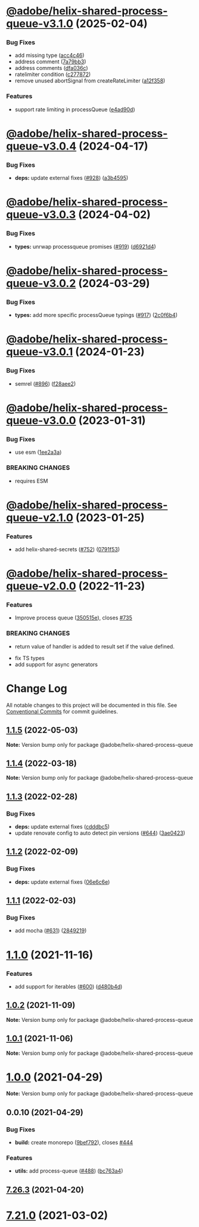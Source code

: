 # [@adobe/helix-shared-process-queue-v3.1.0](https://github.com/adobe/helix-shared/compare/@adobe/helix-shared-process-queue-v3.0.4...@adobe/helix-shared-process-queue-v3.1.0) (2025-02-04)


### Bug Fixes

* add missing type ([acc4c46](https://github.com/adobe/helix-shared/commit/acc4c46b7d57b15a671025be6fb3d9db1b86e46d))
* address comment ([7a79bb3](https://github.com/adobe/helix-shared/commit/7a79bb3cb7b04184720ddfa101d0fca2f12c214a))
* address comments ([dfa036c](https://github.com/adobe/helix-shared/commit/dfa036c8368d92de54a585cac15952fc2c4d2f0c))
* ratelimiter condition ([c277872](https://github.com/adobe/helix-shared/commit/c277872279f384fc9d93eb1e616d87bc82fe38c7))
* remove unused abortSignal from createRateLimiter ([a12f358](https://github.com/adobe/helix-shared/commit/a12f358e71cdcc951ba8cf23933eb40f99d1cbc0))


### Features

* support rate limiting in processQueue ([e4ad90d](https://github.com/adobe/helix-shared/commit/e4ad90d5770d7d1f1b28c0c6b399da85fa1c0e87))

# [@adobe/helix-shared-process-queue-v3.0.4](https://github.com/adobe/helix-shared/compare/@adobe/helix-shared-process-queue-v3.0.3...@adobe/helix-shared-process-queue-v3.0.4) (2024-04-17)


### Bug Fixes

* **deps:** update external fixes ([#928](https://github.com/adobe/helix-shared/issues/928)) ([a3b4595](https://github.com/adobe/helix-shared/commit/a3b4595c62744c2df83d9b1876b6e8427033c2fa))

# [@adobe/helix-shared-process-queue-v3.0.3](https://github.com/adobe/helix-shared/compare/@adobe/helix-shared-process-queue-v3.0.2...@adobe/helix-shared-process-queue-v3.0.3) (2024-04-02)


### Bug Fixes

* **types:** unrwap processqueue promises ([#919](https://github.com/adobe/helix-shared/issues/919)) ([d6921d4](https://github.com/adobe/helix-shared/commit/d6921d410d3343b1377b084dcc46d016235fb734))

# [@adobe/helix-shared-process-queue-v3.0.2](https://github.com/adobe/helix-shared/compare/@adobe/helix-shared-process-queue-v3.0.1...@adobe/helix-shared-process-queue-v3.0.2) (2024-03-29)


### Bug Fixes

* **types:** add more specific processQueue typings ([#917](https://github.com/adobe/helix-shared/issues/917)) ([2c0f6b4](https://github.com/adobe/helix-shared/commit/2c0f6b4b0cb74e9b652e08325b977fb042ce856b))

# [@adobe/helix-shared-process-queue-v3.0.1](https://github.com/adobe/helix-shared/compare/@adobe/helix-shared-process-queue-v3.0.0...@adobe/helix-shared-process-queue-v3.0.1) (2024-01-23)


### Bug Fixes

* semrel ([#896](https://github.com/adobe/helix-shared/issues/896)) ([f28aee2](https://github.com/adobe/helix-shared/commit/f28aee2e92cff899405577badab067f071d30771))

# [@adobe/helix-shared-process-queue-v3.0.0](https://github.com/adobe/helix-shared/compare/@adobe/helix-shared-process-queue-v2.1.0...@adobe/helix-shared-process-queue-v3.0.0) (2023-01-31)


### Bug Fixes

* use esm ([1ee2a3a](https://github.com/adobe/helix-shared/commit/1ee2a3a952b2ca6453507d73e89efdc06fc57c11))


### BREAKING CHANGES

* requires ESM

# [@adobe/helix-shared-process-queue-v2.1.0](https://github.com/adobe/helix-shared/compare/@adobe/helix-shared-process-queue-v2.0.0...@adobe/helix-shared-process-queue-v2.1.0) (2023-01-25)


### Features

* add helix-shared-secrets ([#752](https://github.com/adobe/helix-shared/issues/752)) ([0791f53](https://github.com/adobe/helix-shared/commit/0791f53527eeb4b679478a297a5de728eb42466d))

# [@adobe/helix-shared-process-queue-v2.0.0](https://github.com/adobe/helix-shared/compare/@adobe/helix-shared-process-queue-v1.1.5...@adobe/helix-shared-process-queue-v2.0.0) (2022-11-23)


### Features

* Improve process queue ([350515e](https://github.com/adobe/helix-shared/commit/350515ed48474fa9a0c5d50cc32bf8ac30075dd8)), closes [#735](https://github.com/adobe/helix-shared/issues/735)


### BREAKING CHANGES

* return value of handler is added to result set if the value defined.

- fix TS types
- add support for async generators

# Change Log

All notable changes to this project will be documented in this file.
See [Conventional Commits](https://conventionalcommits.org) for commit guidelines.

## [1.1.5](https://github.com/adobe/helix-shared/compare/@adobe/helix-shared-process-queue@1.1.4...@adobe/helix-shared-process-queue@1.1.5) (2022-05-03)

**Note:** Version bump only for package @adobe/helix-shared-process-queue





## [1.1.4](https://github.com/adobe/helix-shared/compare/@adobe/helix-shared-process-queue@1.1.3...@adobe/helix-shared-process-queue@1.1.4) (2022-03-18)

**Note:** Version bump only for package @adobe/helix-shared-process-queue





## [1.1.3](https://github.com/adobe/helix-shared/compare/@adobe/helix-shared-process-queue@1.1.2...@adobe/helix-shared-process-queue@1.1.3) (2022-02-28)


### Bug Fixes

* **deps:** update external fixes ([cdddbc5](https://github.com/adobe/helix-shared/commit/cdddbc590c52d6ebf336e7943387d8fb393c6524))
* update renovate config to auto detect pin versions ([#644](https://github.com/adobe/helix-shared/issues/644)) ([3ae0423](https://github.com/adobe/helix-shared/commit/3ae04235dd6791685d9a03e5ed52570b73d5be2a))





## [1.1.2](https://github.com/adobe/helix-shared/compare/@adobe/helix-shared-process-queue@1.1.1...@adobe/helix-shared-process-queue@1.1.2) (2022-02-09)


### Bug Fixes

* **deps:** update external fixes ([06e6c6e](https://github.com/adobe/helix-shared/commit/06e6c6ebd829422274f49bf11f6bb0613d1635b7))





## [1.1.1](https://github.com/adobe/helix-shared/compare/@adobe/helix-shared-process-queue@1.1.0...@adobe/helix-shared-process-queue@1.1.1) (2022-02-03)


### Bug Fixes

* add mocha ([#631](https://github.com/adobe/helix-shared/issues/631)) ([2849219](https://github.com/adobe/helix-shared/commit/2849219986aff4a31f1c6c3d1e137b1e2732027d))





# [1.1.0](https://github.com/adobe/helix-shared/compare/@adobe/helix-shared-process-queue@1.0.2...@adobe/helix-shared-process-queue@1.1.0) (2021-11-16)


### Features

* add support for iterables ([#600](https://github.com/adobe/helix-shared/issues/600)) ([d480b4d](https://github.com/adobe/helix-shared/commit/d480b4dffd65f1a4a3c0c73fbdda067f77a38bd1))





## [1.0.2](https://github.com/adobe/helix-shared/compare/@adobe/helix-shared-process-queue@1.0.1...@adobe/helix-shared-process-queue@1.0.2) (2021-11-09)

**Note:** Version bump only for package @adobe/helix-shared-process-queue





## [1.0.1](https://github.com/adobe/helix-shared/compare/@adobe/helix-shared-process-queue@1.0.0...@adobe/helix-shared-process-queue@1.0.1) (2021-11-06)

**Note:** Version bump only for package @adobe/helix-shared-process-queue





# [1.0.0](https://github.com/adobe/helix-shared/compare/@adobe/helix-shared-process-queue@0.0.10...@adobe/helix-shared-process-queue@1.0.0) (2021-04-29)

**Note:** Version bump only for package @adobe/helix-shared-process-queue





## 0.0.10 (2021-04-29)


### Bug Fixes

* **build:** create monorepo ([9bef792](https://github.com/adobe/helix-shared/commit/9bef7922361e97025f44412709cbad0a2d7784da)), closes [#444](https://github.com/adobe/helix-shared/issues/444)





### Features

* **utils:** add process-queue ([#488](https://github.com/adobe/helix-shared/issues/488)) ([bc763a4](https://github.com/adobe/helix-shared/commit/bc763a449f2cc4d7ff2a2ca7c3d7dd94d35661a9))

## [7.26.3](https://github.com/adobe/helix-shared/compare/v7.26.2...v7.26.3) (2021-04-20)

# [7.21.0](https://github.com/adobe/helix-shared/compare/v7.20.0...v7.21.0) (2021-03-02)
